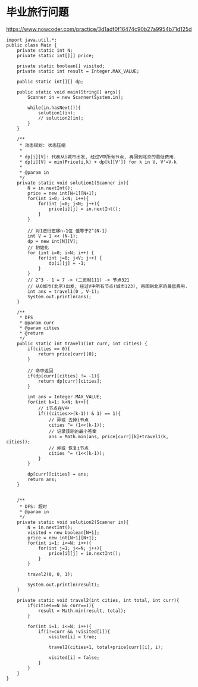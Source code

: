# 毕业旅行问题
https://www.nowcoder.com/practice/3d1adf0f16474c90b27a9954b71d125d

    import java.util.*;
    public class Main {
        private static int N;
        private static int[][] price;
    
        private static boolean[] visited;
        private static int result = Integer.MAX_VALUE;
    
        public static int[][] dp;
    
        public static void main(String[] args){
            Scanner in = new Scanner(System.in);
    
            while(in.hasNext()){
                solution1(in);
                // solution2(in);
            }
        }
        
        /**
         * 动态规划: 状态压缩
         *
         * dp[i][V]: 代表从i城市出发, 经过V中所有节点, 再回到北京的最低费用.
         * dp[i][V] = min(Price(i,k) + dp[k][V']) for k in V, V'=V-k
         * 
         * @param in
         */
        private static void solution1(Scanner in){
            N = in.nextInt();
            price = new int[N+1][N+1];
            for(int i=0; i<N; i++){
                for(int j=0; j<N; j++){
                    price[i][j] = in.nextInt();
                }
            }
    
            // 对1进行左移n-1位 值等于2^(N-1)
            int V = 1 << (N-1);
            dp = new int[N][V];
            // 初始化
            for (int i=0; i<N; i++) {
                for(int j=0; j<V; j++) {
                    dp[i][j] = -1;
                }
            }
            // 2^3 - 1 = 7 -> (二进制111) -> 节点321
            // 从0城市(北京)出发, 经过V中所有节点(城市123), 再回到北京的最低费用.
            int ans = travel1(0 , V-1);
            System.out.println(ans);
        }
    
        /**
         * DFS
         * @param curr
         * @param cities
         * @return
         */
        public static int travel1(int curr, int cities) {
            if(cities == 0){
                return price[curr][0];
            }
    
            // 命中返回
            if(dp[curr][cities] != -1){
                return dp[curr][cities];
            }
    
            int ans = Integer.MAX_VALUE;
            for(int k=1; k<N; k++){
                // i节点在V中
                if(((cities>>(k-1)) & 1) == 1){
                    // 异或 去掉i节点
                    cities ^= (1<<(k-1));
                    // 记录该轮的最小答案
                    ans = Math.min(ans, price[curr][k]+travel1(k, cities));
                    // 异或 恢复i节点
                    cities ^= (1<<(k-1));
                }
            }
    
            dp[curr][cities] = ans;
            return ans;
        }
    
    
        /**
         * DFS: 超时
         * @param in
         */
        private static void solution2(Scanner in){
            N = in.nextInt();
            visited = new boolean[N+1];
            price = new int[N+1][N+1];
            for(int i=1; i<=N; i++){
                for(int j=1; j<=N; j++){
                    price[i][j] = in.nextInt();
                }
            }
    
            travel2(0, 0, 1);
    
            System.out.println(result);
        }
    
        private static void travel2(int cities, int total, int curr){
            if(cities==N && curr==1){
                result = Math.min(result, total);
            }
    
            for(int i=1; i<=N; i++){
                if(i!=curr && !visited[i]){
                    visited[i] = true;
    
                    travel2(cities+1, total+price[curr][i], i);
    
                    visited[i] = false;
                }
            }
        }
    }
    

